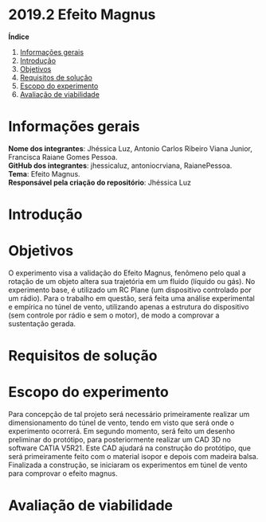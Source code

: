 # 2019.2 Efeito Magnus

**Índice**
1. [Informações gerais](#id1)
1. [Introdução](#id2)
2. [Objetivos](#id4)
1. [Requisitos de solução](#id5)
3. [Escopo do experimento](#id6)
4. [Avaliação de viabilidade](#id7)
<div id='id1' />

<h1>Informações gerais </h1>

**Nome dos integrantes**: Jhéssica Luz, Antonio Carlos Ribeiro Viana Junior, Francisca Raiane Gomes Pessoa.  
**GitHub dos integrantes**: jhessicaluz, antoniocrviana, RaianePessoa.  
**Tema**: Efeito Magnus.  
**Responsável pela criação do repositório**: Jhéssica Luz

<h1>Introdução </h1>

<h1>Objetivos </h1>

O experimento visa a validação do Efeito Magnus, fenômeno pelo qual a rotação de um objeto altera sua trajetória em um fluido (líquido ou gás). No experimento base, é utilizado um RC Plane (um dispositivo controlado por um rádio). Para o trabalho em questão, será feita uma análise experimental e empírica no túnel de vento, utilizando apenas a estrutura do dispositivo (sem controle por rádio e sem o motor), de modo a comprovar a sustentação gerada.

<h1>Requisitos de solução </h1>
<h1>Escopo do experimento </h1> 

<p>
  Para concepção de tal projeto será necessário primeiramente realizar um dimensionamento do túnel de vento, tendo em visto que será onde o experimento ocorrerá. Em segundo momento, será feito um desenho preliminar do protótipo, para posteriormente realizar um CAD 3D no software CATIA V5R21. Este CAD ajudará na construção do protótipo, que será primeiramente feito com o material isopor e depois com madeira balsa. Finalizada a construção, se iniciaram os experimentos em túnel de vento para comprovar o efeito magnus.
<br />

<h1>Avaliação de viabilidade </h1>
